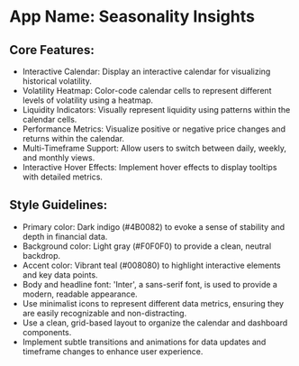 # **App Name**: Seasonality Insights

## Core Features:

- Interactive Calendar: Display an interactive calendar for visualizing historical volatility.
- Volatility Heatmap: Color-code calendar cells to represent different levels of volatility using a heatmap.
- Liquidity Indicators: Visually represent liquidity using patterns within the calendar cells.
- Performance Metrics: Visualize positive or negative price changes and returns within the calendar.
- Multi-Timeframe Support: Allow users to switch between daily, weekly, and monthly views.
- Interactive Hover Effects: Implement hover effects to display tooltips with detailed metrics.

## Style Guidelines:

- Primary color: Dark indigo (#4B0082) to evoke a sense of stability and depth in financial data.
- Background color: Light gray (#F0F0F0) to provide a clean, neutral backdrop.
- Accent color: Vibrant teal (#008080) to highlight interactive elements and key data points.
- Body and headline font: 'Inter', a sans-serif font, is used to provide a modern, readable appearance.
- Use minimalist icons to represent different data metrics, ensuring they are easily recognizable and non-distracting.
- Use a clean, grid-based layout to organize the calendar and dashboard components.
- Implement subtle transitions and animations for data updates and timeframe changes to enhance user experience.